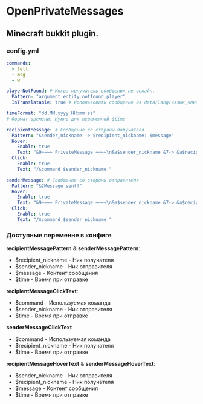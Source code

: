 # OpenPrivateMessages
## Minecraft bukkit plugin.

### config.yml
```yaml
commands:
  - tell
  - msg
  - w

playerNotFound: # Когда получатель сообщения не онлайн.
  Pattern: "argument.entity.notfound.player"
  IsTranslatable: true # Использовать сообщение из data/lang/<язык_клиента>.json

timeFormat: "dd.MM.yyyy HH:mm:ss"
# Формат времени. Нужно для переменной $time

recipientMessage: # Сообщение со стороны получателя
  Pattern: "$sender_nickname -> $recipient_nickname: $message"
  Hover:
    Enable: true
    Text: "&9~~~~ PrivateMessage ~~~~\n&a$sender_nickname &7-> &a$recipient_nickname\n&d(Click to reply)\n\n&f$message"
  Click:
    Enable: true
    Text: "/$command $sender_nickname "

senderMessage: # Сообщение со стороны отправителя
  Pattern: "&2Message sent!"
  Hover:
    Enable: true
    Text: "&9~~~~ PrivateMessage ~~~~\n&a$sender_nickname &7-> &a$recipient_nickname\n&d(Click to send $recipient_nickname)\n\n&f$message"
  Click:
    Enable: true
    Text: "/$command $sender_nickname "
```

### Доступные переменне в конфиге
**recipientMessagePattern** & **senderMessagePattern**:
- $recipient_nickname - Ник получателя
- $sender_nickname - Ник отправителя
- $message - Контент сообщения
- $time - Время при отправке

**recipientMessageClickText**:
- $command - Используемая команда
- $sender_nickname - Ник отправителя
- $time - Время при отправке

**senderMessageClickText**
- $command - Используемая команда
- $recipient_nickname - Ник получателя
- $time - Время при отправке

**recipientMessageHoverText** & **senderMessageHoverText**:
- $sender_nickname - Ник отправителя
- $recipient_nickname - Ник получателя
- $message - Контент сообщения
- $time - Время при отправке